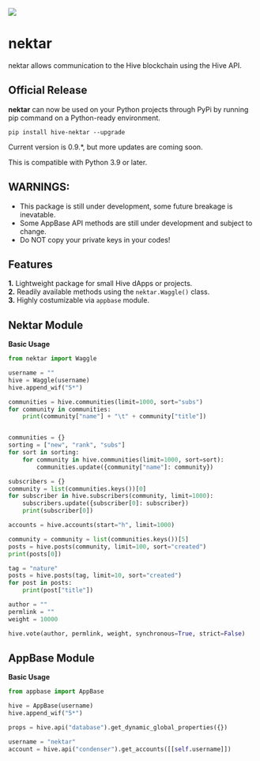 ![](/resources/banner.png)

# nektar
nektar allows communication to the Hive blockchain using the Hive API.

## Official Release
**nektar** can now be used on your Python projects through PyPi by running pip command on a Python-ready environment.

`pip install hive-nektar --upgrade`

Current version is 0.9.\*, but more updates are coming soon.

This is compatible with Python 3.9 or later.

## WARNINGS:
 - This package is still under development, some future breakage is inevatable.
 - Some AppBase API methods are still under development and subject to change.
 - Do NOT copy your private keys in your codes!

## Features
**1.** Lightweight package for small Hive dApps or projects. <br>
**2.** Readily available methods using the `nektar.Waggle()` class. <br>
**3.** Highly costumizable via `appbase` module. <br>

## Nektar Module
**Basic Usage**
```python
from nektar import Waggle

username = ""
hive = Waggle(username)
hive.append_wif("5*")

communities = hive.communities(limit=1000, sort="subs")
for community in communities:
    print(community["name"] + "\t" + community["title"])


communities = {}
sorting = ["new", "rank", "subs"]
for sort in sorting:
    for community in hive.communities(limit=1000, sort=sort):
        communities.update({community["name"]: community})

subscribers = {}
community = list(communities.keys())[0]
for subscriber in hive.subscribers(community, limit=1000):
    subscribers.update({subscriber[0]: subscriber})
    print(subscriber[0])

accounts = hive.accounts(start="h", limit=1000)

community = community = list(communities.keys())[5]
posts = hive.posts(community, limit=100, sort="created")
print(posts[0])

tag = "nature"
posts = hive.posts(tag, limit=10, sort="created")
for post in posts:
    print(post["title"])

author = ""
permlink = ""
weight = 10000

hive.vote(author, permlink, weight, synchronous=True, strict=False)
```

## AppBase Module
**Basic Usage**
```python
from appbase import AppBase

hive = AppBase(username)
hive.append_wif("5*")

props = hive.api("database").get_dynamic_global_properties({})

username = "nektar"
account = hive.api("condenser").get_accounts([[self.username]])

```